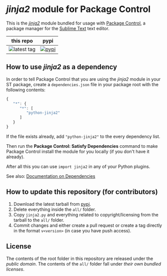 # *jinja2* module for Package Control

This is the *[jinja2][]* module
bundled for usage with [Package Control][],
a package manager
for the [Sublime Text][] text editor.


this repo | pypi
---- | ----
![latest tag](https://img.shields.io/github/tag/packagecontrol/jinja2.svg) | [![pypi](https://img.shields.io/pypi/v/jinja2.svg)][pypi]


## How to use *jinja2* as a dependency

In order to tell Package Control
that you are using the *jinja2* module
in your ST package,
create a `dependencies.json` file
in your package root
with the following contents:

```js
{
   "*": {
      "*": [
         "python-jinja2"
      ]
   }
}
```

If the file exists already,
add `"python-jinja2"` to the every dependency list.

Then run the **Package Control: Satisfy Dependencies** command
to make Package Control
install the module for you locally
(if you don't have it already).

After all this
you can use `import jinja2`
in any of your Python plugins.

See also:
[Documentation on Dependencies](https://packagecontrol.io/docs/dependencies)


## How to update this repository (for contributors)

1. Download the latest tarball
   from [pypi][].
2. Delete everything inside the `all/` folder.
3. Copy `jinja2.py`
   and everything related to copyright/licensing
   from the tarball
   to the `all/` folder.
4. Commit changes
   and either create a pull request
   or create a tag directly
   in the format `v<version>`
   (in case you have push access).


## License

The contents of the root folder
in this repository
are released
under the *public domain*.
The contents of the `all/` folder
fall under *their own bundled licenses*.


[jinja2]: http://jinja.pocoo.org/
[Package Control]: https://packagecontrol.io/
[Sublime Text]: https://sublimetext.com/
[pypi]: https://pypi.python.org/pypi/jinja2
